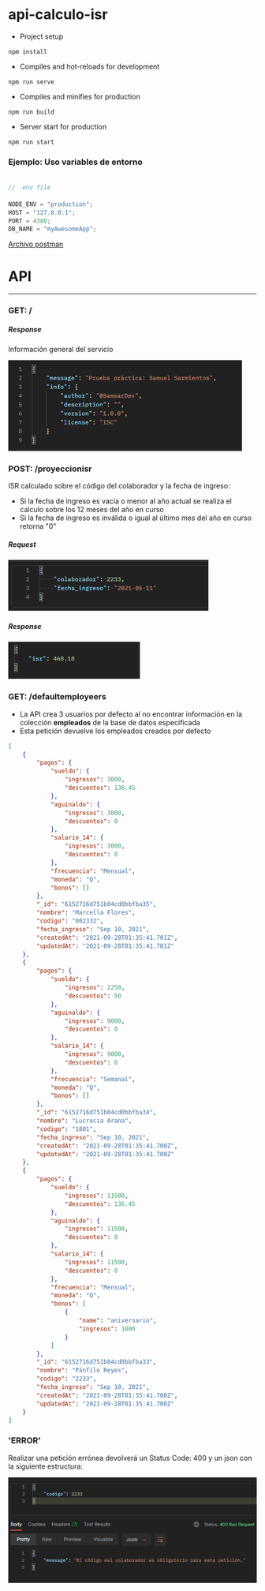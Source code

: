 # api-calculo-isr

- Project setup
```
npm install
```

- Compiles and hot-reloads for development
```
npm run serve
```

- Compiles and minifies for production
```
npm run build
```

- Server start for production
```
npm run start
```

### Ejemplo: Uso variables de entorno
```js

// .env file

NODE_ENV = "production";
HOST = "127.0.0.1";
PORT = 4380;
DB_NAME = "myAwesomeApp";

```

[Archivo postman](https://github.com/SamsarDev/api-calculo-isr/blob/master/docs/temps.postman_collection.json)

# API
***
### GET: /
##### Response
Información general del servicio

![Petición get](https://github.com/SamsarDev/api-calculo-isr/blob/master/docs/get_01.png)

### POST: /proyeccionisr
ISR calculado sobre el código del colaborador y la fecha de ingreso:
- Si la fecha de ingreso es vacía o menor al año actual se realiza el calculo sobre los 12 meses del año en curso
- Si la fecha de ingreso es inválida o igual al último mes del año en curso retorna "0"

##### Request
![Req post example](https://github.com/SamsarDev/api-calculo-isr/blob/master/docs/post_01.png)

##### Response
![Res post example](https://github.com/SamsarDev/api-calculo-isr/blob/master/docs/post_02.png)

### GET: /defaultemployeers
- La API crea 3 usuarios por defecto al no encontrar información en la colección __empleados__ de la base de datos especificada
- Esta petición devuelve los empleados creados por defecto

```json
[
    {
        "pagos": {
            "sueldo": {
                "ingresos": 3000,
                "descuentos": 136.45
            },
            "aguinaldo": {
                "ingresos": 3000,
                "descuentos": 0
            },
            "salario_14": {
                "ingresos": 3000,
                "descuentos": 0
            },
            "frecuencia": "Mensual",
            "moneda": "Q",
            "bonos": []
        },
        "_id": "6152716d751b04cd0bbfba35",
        "nombre": "Marcella Flores",
        "codigo": "002332",
        "fecha_ingreso": "Sep 10, 2021",
        "createdAt": "2021-09-28T01:35:41.701Z",
        "updatedAt": "2021-09-28T01:35:41.701Z"
    },
    {
        "pagos": {
            "sueldo": {
                "ingresos": 2250,
                "descuentos": 50
            },
            "aguinaldo": {
                "ingresos": 9000,
                "descuentos": 0
            },
            "salario_14": {
                "ingresos": 9000,
                "descuentos": 0
            },
            "frecuencia": "Semanal",
            "moneda": "Q",
            "bonos": []
        },
        "_id": "6152716d751b04cd0bbfba34",
        "nombre": "Lucrecia Arana",
        "codigo": "1881",
        "fecha_ingreso": "Sep 10, 2021",
        "createdAt": "2021-09-28T01:35:41.700Z",
        "updatedAt": "2021-09-28T01:35:41.700Z"
    },
    {
        "pagos": {
            "sueldo": {
                "ingresos": 11500,
                "descuentos": 136.45
            },
            "aguinaldo": {
                "ingresos": 11500,
                "descuentos": 0
            },
            "salario_14": {
                "ingresos": 11500,
                "descuentos": 0
            },
            "frecuencia": "Mensual",
            "moneda": "Q",
            "bonos": [
                {
                    "name": "aniversario",
                    "ingresos": 1000
                }
            ]
        },
        "_id": "6152716d751b04cd0bbfba33",
        "nombre": "Pánfilo Reyes",
        "codigo": "2233",
        "fecha_ingreso": "Sep 10, 2021",
        "createdAt": "2021-09-28T01:35:41.700Z",
        "updatedAt": "2021-09-28T01:35:41.700Z"
    }
]
```

### 'ERROR'
Realizar una petición errónea devolverá un Status Code: 400 y un json con la siguiente estructura:

![Error req example](https://github.com/SamsarDev/api-calculo-isr/blob/master/docs/error_01.png)

